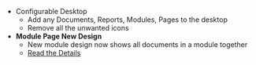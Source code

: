 - Configurable Desktop
	- Add any Documents, Reports, Modules, Pages to the desktop
	- Remove all the unwanted icons
- **Module Page New Design**
	- New module design now shows all documents in a module together
	- [Read the Details](https://shopersolutions.com/blog/erpnext-features/configurable-desktop)